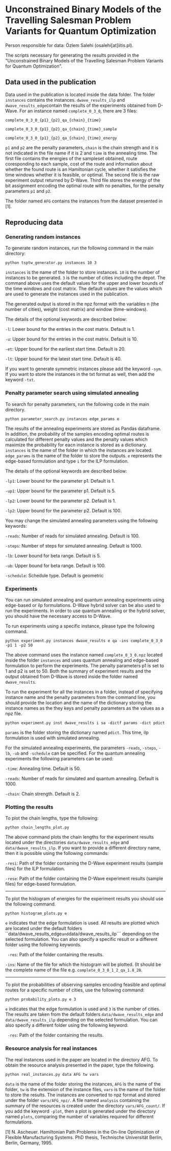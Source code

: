 # Unconstrained Binary Models of the Travelling Salesman Problem Variants for Quantum Optimization

Person responsible for data: Özlem Salehi (osalehi[at]iitis.pl).

The scripts necessary for generating the results provided in the "Unconstrained Binary Models of the Travelling Salesman Problem Variants for Quantum Optimization".

## Data used in the publication

Data used in the publication is located inside the data folder. The folder ```instances``` contains the instances. ```dwave_results_ilp``` and ```dwave_results_edge```contain the results of the experiments obtained from D-Wave. For an instance named ```complete_0_3_0```, there are 3 files:

```complete_0_3_0_{p1}_{p2}_qa_{chain}_{time}```

```complete_0_3_0_{p1}_{p2}_qa_{chain}_{time}_sample```

```complete_0_3_0_{p1}_{p2}_qa_{chain}_{time}_energy```

```p1``` and ```p2``` are the penalty parameters, ```chain``` is the chain strength and it is not indicated in the file name if it is 2 and ```time``` is the annealing time. The first file contains the energies of the sampleset obtained, route coresponding to each sample, cost of the route and information about whether the found route is an Hamiltonian cycle, whether it satisfies the time windows whether it is feasible, or optimal. 
The second file is the raw experiment output returned by D-Wave. Third file stores the energy of the bit assignment encoding the optimal route with no penalties, for the penalty parameters ```p1``` and ```p2```.

The folder named ```AFG``` contains the instances from the dataset presented in [1].

## Reproducing data

### Generating random instances  

To generate random instances, run the following command in the main directory:

```
python tsptw_generator.py instances 10 3 
```

 ```instances``` is the name of the folder to store instances. ```10``` is the number of instances to be generated. ```3``` is the number of cities including the depot. The command above uses the default values for the upper and lower bounds of the time windows and cost matrix. The default values are the values which are used to generate the instances used in the publication. 
 
 The generated output is stored in the npz format with the variables n (the number of cities), weight (cost matrix) and window (time-windows).

The details of the optional keywords are described below:

```-l```: Lower bound for the entries in the cost matrix. Default is 1.
                        
```-u```: Upper bound for the entries in the cost matrix. Default is 10.

```-et```: Upper bound for the earliest start time. Default is 20.

```-lt```: Upper bound for the latest start time. Default is 40.


If you want to generate symmetric instances please add the keyword ```-sym```. If you want to store the instances in the txt format as well, then add the keyword ```-txt```.

### Penalty parameter search using simulated annealing

To search for penalty parameters, run the following code in the main directory.

```
python parameter_search.py instances edge_params e 
```
The results of the annealing experiments are stored as Pandas dataframe. In addition, the probability of the samples encoding optimal routes is calculated for different penalty values and the penalty values which maximize the probability for eacn instance is stored as a dictionary. ```instances``` is the name of the folder in which the instances are located. ```edge_params``` is the name of the folder to store the outputs. ```e``` represents the edge-based formulation and type ```i``` for the ILP formulation.

The details of the optional keywords are described below:

```-lp1```: Lower bound for the parameter p1. Default is 1.

```-up1```: Upper bound for the parameter p1. Default is 5.

```-lp2```: Lower bound for the parameter p2. Default is 1.

```-lp2```: Upper bound for the parameter p2. Default is 100.

You may change the simulated annealing parameters using the following keywords:

```-reads```: Number of reads for simulated annealing. Default is 100.

```-steps```: Number of steps for simulated annealing. Default is 1000.

```-lb```: Lower bound for beta range. Default is 5.

```-ub```: Upper bound for beta range. Default is 100.

```-schedule```: Schedule type. Default is geometric


### Experiments

You can run simulated annealing and quantum annealing experiments using edge-based or ilp formulations. D-Wave hybrid solver can be also used to run the experiments. In order to use quantum annealing or the hybrid solver, you should have the necessary access to D-Wave.

To run experiments using a specific instance, please type the following command.

```
python experiment.py instances dwave_results e qa -ins complete_0_3_0 -p1 1 -p2 50
``` 

The above command uses the instance named ```complete_0_3_0.npz``` located inside the folder ```instances``` and uses quantum annealing and edge-based formulation to perform the experiments. The penalty parameters p1 is set to 1 and p2 is set to 50. Both the summary of experiment results and the output obtained from D-Wave is stored inside the folder named ```dwave_results```.

To run the experiment for all the instances in a folder, instead of specifying instance name and the penalty parameters from the command line, you should provide the location and the name of the dictionary storing the instance names as the they keys and penalty parameters as the values as a npz file. 

```
python experiment.py inst dwave_results i sa -dictf params -dict pdict
``` 
```params``` is the folder storing the dictionary named ```pdict```. This time, ilp formulation is used with simulated annealing.

For the simulated annealing experiments, the parameters ```-reads```, ```-steps```, ```-lb```, ```-ub``` and ```-schedule``` can be specified. For the quantum annealing experiments the following parameters can be used:

```-time```: Annealing time. Default is 50.

```-reads```: Number of reads for simulated and quantum annealing. Default is 1000.

```-chain```: Chain strength. Default is 2.

### Plotting the results

To plot the chain lengths, type the following:

```
python chain_lengths_plot.py
```
The above command plots the chain lengths for the experiment results located under the directories ```data/dwave_results_edge``` and ```data/dwave_results_ilp```. If you want to provide a different directory name, then it is possible using the following commands:

```-resi```: Path of the folder containing the D-Wave experiment results (sample files) for the ILP formulation.

```-rese```: Path of the folder containing the D-Wave experiment results (sample files) for edge-based formulation.  

---

To plot the histogram of energies for the experiment results you should use the following command.

```
python histogram_plots.py e
``` 
```e``` indicates that the edge formulation is used. All results are plotted which are located under the default folders ``data/dwave_results_edge``` and ```data/dwave_results_ilp``` depending on the selected formulation. You can also specify a specific result or a different folder using the following keywords.

``` -res```: Path of the folder containing the results.

```-ins```: Name of the file for which the histogram will be plotted. (It should be the complete name of the file e.g. ```complete_0_3_0_1_2_qa_1.8_20```.

---

To plot the probabilities of observing samples encoding feasible and optimal routes for a specific number of cities, use the following command:

```
python probability_plots.py e 3 
```
```e``` indicates that the edge formulation is used and ```3``` is the number of cities. The results are taken from the default folders ```data/dwave_results_edge``` and ```data/dwave_results_ilp``` depending on the selected formulation. You can also specify a different folder using the following keyword:

``` -res```: Path of the folder containing the results.

### Resource analysis for real instances
The real instances used in the paper are located in the directory AFG. To obtain the resource analysis presented in the paper, type the following.  

```
python real_instances.py data AFG tw vars
```

```data``` is the name of the folder storing the instances, ```AFG``` is the name of the folder, ```tw``` is the extension of the instance files, ```vars``` is the name of the folder to store the results. The instances are converted to npz format and stored under the folder ```vars/AFG_npz/```. A file named ```analysis``` containing the summary of the resources is created under the directory ```vars/AFG_count/```. If you add the keyword ```-plot```, then a plot is generated under the directory named ```plots```, comparing the number of variables required for different formulations. 


[1] N. Ascheuer. Hamiltonian Path Problems in the On-line Optimization of Flexible Manufacturing Systems. PhD thesis, Technische Universität Berlin, Berlin, Germany, 1995.